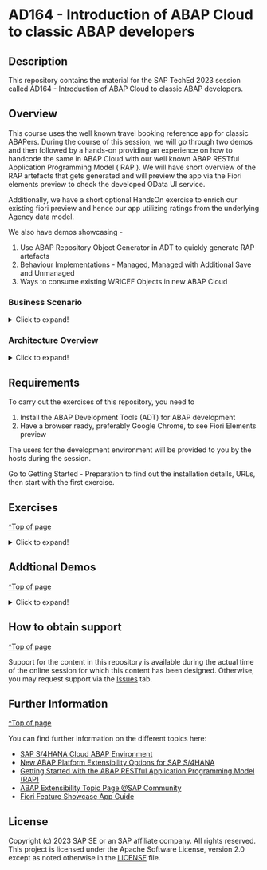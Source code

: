 
# AD164 - Introduction of ABAP Cloud to classic ABAP developers

## Description

This repository contains the material for the SAP TechEd 2023 session called AD164 - Introduction of ABAP Cloud to classic ABAP developers.  

## Overview

This course uses the well known travel booking reference app for classic ABAPers. During the course of this session, we will go through two demos and then followed by a hands-on providing an experience on how to handcode the same in ABAP Cloud with our well known ABAP RESTful Application Programming Model ( RAP ). We will have short overview of the RAP artefacts that gets generated and will preview the app via the Fiori elements preview to check the developed OData UI service. 

Additionally, we have a short optional HandsOn exercise to enrich our existing fiori preview and hence our app utilizing ratings from the underlying Agency data model.

We also have demos showcasing - 
1. Use ABAP Repository Object Generator in ADT to quickly generate RAP artefacts
2. Behaviour Implementations - Managed, Managed with Additional Save and Unmanaged
3. Ways to consume existing WRICEF Objects in new ABAP Cloud

### Business Scenario 

<details>
 <summary>Click to expand!</summary>
 
 **Create a custom BO for a specific business context**

- An existing customer/partner wants to create a new business application for Travel Booking Approvals. Users of this approval App can either Approve or Reject a travel booking that is posted in the system. This will be realized with RESTful ABAP Programming Model(RAP). 

 - You’ll build the application step-by-step, starting with creating the database table to hold all the relevant travel booking, you will then create the RAP BOs ( interface and projections ) with the relevant nodes data modelled with CDS entities to read and expose relevant data to the oData UI service ( please note this is a similar data model that was also used in the second demo involving ALV with IDA ), we will enrich the generated data model with relevant UI annotations that help us define how the data needs to be presented on the UI by defining these in CDS Medata Data Extensions ( MDE ),  you will then enable transactional capabilities to the RAP BO using Behavior Definitions ( BDEFs ) and their Behavior implementations ( BIL ) which also includes two user defined custom actions APPROVE and REJECT, you will then expose relevant RAP artefacts using a Service Definition and bind it to an oDATA V2 / V4 UI protocol using the Service Binding.

We then preview the generated OData UI service using the Fiori elements preview to see how the created UI service is rendered using the UI annotations with which we have enriched our data model via the MDE.

Your application will look like this:
 ![Custom business application]( exercises/ex0/images/TravelBookingApprovalApp.png )
 
- Now, the customer/partner wishes to enhance the existing travel booking approval  application with ratings from the Agency.  When a travel booking is being approved, it is good to see the agency review rating in the list. Using the developer extensibility and underlying data models in SAP S/4HANA OnPremise ABAP Environment, custom code can be added to existing business logic of the travel approval BO to fulfil this requirement.

 Your application will finally look like this:

 ![Custom business application]( exercises/ex0/images/TravelBookingApprovalAppWithAgencyRating.png )
 
</details>

### Architecture Overview
<details>
 <summary>Click to expand!</summary>

The figure below illustrates the high-level architecture components of the ABAP RESTful Application Programming Model (RAP). It shows the main technologies and artefacts needed to build an SAP Fiori app or a Web API with RAP from a design time perspective.
 
 ![architecture](exercises/ex0/images/RAP_bigpicture.png)
 
 You can find a more information on RAP concepts on the [Getting Started with the ABAP RESTful Application Programming Model (RAP) Blog](https://blogs.sap.com/2019/10/25/getting-started-with-the-abap-restful-programming-model/).

 </details>
 

## Requirements

To carry out the exercises of this repository, you need to
1. Install the ABAP Development Tools (ADT) for ABAP development
2. Have a browser ready, preferably Google Chrome, to see Fiori Elements preview

The users for the development environment will be provided to you by the hosts during the session.

Go to Getting Started - Preparation to find out the installation details, URLs, then start with the first exercise.

## Exercises

[^Top of page](#)
<details>
 <summary>Click to expand!</summary>

- [Getting Started](exercises/ex0/)
  
   Demos - Travel Booking Approval App using ALVs
    - Demo 1 - Travel booking approval app using Classic ABAP ALV
    - Demo 2 - Travel booking approval app using ABAP ALV with IDA

- [Exercise 1 - Create Your Own Read Only UI Service](exercises/ex1/README.md#exercise-1---create-your-own-read-only-ui-service)
    - [Exercise 1.0 - Add System Connection to ADT](https://github.com/SAP-samples/teched2023-AD164/blob/main/exercises/ex1/README.md#exercise-10-add-system-connection-to-adt)
    - [Exercise 1.1 - Create an ABAP Package](exercises/ex1/README.md#exercise-11-create-an-abap-package)
    - [Exercise 1.2 - Create a Database Table](exercises/ex1/README.md#exercise-12-create-a-database-table)
    - [Exercise 1.3 - Create a CDS data model](exercises/ex1/README.md#exercise-13-create-a-cds-data-model)
    - [Exercise 1.4 - Create a CDS projection views ](exercises/ex1/README.md#exercise-14-create-a-cds-projection-views)
    - [Exercise 1.5 - Create Your Service Definition](exercises/ex1/README.md#exercise-15-create-your-service-definition)
    - [Exercise 1.6 - Create Your Service Binding and Test using Fiori Elements Preview](exercises/ex1/README.md#exercise-16-create-your-service-binding-and-test-using-fiori-elements-preview)
    - [Exercise 1.7 - Generate Test data and Test using Fiori Elements Preview](exercises/ex1/README.md#exercise-17-generate-test-data-and-test-using-fiori-elements-preview)


- [Exercise 2 - Enhance the Read Only UI service with Transactional Capabilities and showcase developer extensibility and Fiori feature](exercises/ex2#exercise-2---enhance-the-read-only-ui-service-with-transactional-capabilities-and-showcase-developer-extensibility-and-fiori-feature)
    - [Exercise 2.1 - Create a Behavior Defintion for CDS data model](exercises/ex2#exercise-21-create-behavior-defintion-for-cds-data-model)
    - [Exercise 2.2 - Create a Projection of the Behavior Defintion for projection views](exercises/ex2#exercise-22-create-behavior-defintion-for-projection-views)
    - [Exercise 2.3 - Enable the UI service with custom actions](exercises/ex2#exercise-23-enable-read-only-ui-service-with-custom-actions)
    - [Exercise 2.4 - Test using Fiori Elements Preview](exercises/ex2#exercise-24-test-using-fiori-elements-preview)
    - [Exercise 2.5 - Demo Only - Add additional fields/ associations/compositions to existing data models via Developer Extensibility](exercises/ex2#exercise-25-demo-only---how-to-add-additional-fields-associationscompositions-to-existing-data-models-via-developer-extensibility)
    - [Exercise 2.6 - Consume the data from extended view and Test using Fiori Elements Preview](exercises/ex2#exercise-26-consume-the-data-from-extended-view-and-test-using-fiori-elements-preview)
      
</details>

## Addtional Demos

[^Top of page](#)
<details>
 <summary>Click to expand!</summary>
 
   Demos on Usage of ABAP Repository Object Generator, RAP Behavior implementation types, Consumption of WRICEF objects in ABAP Cloud
   - Demo 1 - Generate RAP artefacts using ABAP Repository Object Generator in ADT
   - Demo 2 - Behaviour Implementations - Managed, Managed with Additional Save and Unmanaged
   - Demo 3 - Consume existing WRICEF Objects in new ABAP Cloud 
    
</details>     

## How to obtain support
[^Top of page](#)

Support for the content in this repository is available during the actual time of the online session for which this content has been designed. Otherwise, you may request support via the [Issues](../../../../issues) tab.


## Further Information
[^Top of page](#)

You can find further information on the different topics here: 
- [SAP S/4HANA Cloud ABAP Environment](https://www.sap.com/about/events/teched-news-guide/composable-enterprise-solutions.html)
- [New ABAP Platform Extensibility Options for SAP S/4HANA](https://blogs.sap.com/2021/11/19/new-abap-platform-extensibility-options-in-2021/)
- [Getting Started with the ABAP RESTful Application Programming Model (RAP)](https://blogs.sap.com/2019/10/25/getting-started-with-the-abap-restful-programming-model/)
- [ABAP Extensibility Topic Page @SAP Community](https://community.sap.com/topics/abap-extensibility)
- [Fiori Feature Showcase App Guide](https://github.com/SAP-samples/abap-platform-fiori-feature-showcase/wiki/Feature-Showcase-App-Guide)


## License
Copyright (c) 2023 SAP SE or an SAP affiliate company. All rights reserved. This project is licensed under the Apache Software License, version 2.0 except as noted otherwise in the [LICENSE](LICENSES/Apache-2.0.txt) file.

